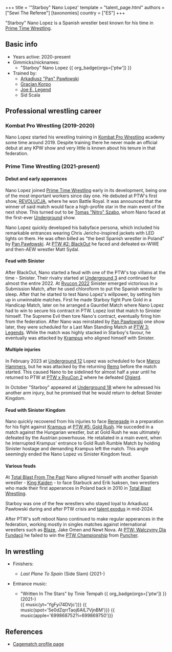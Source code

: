 +++
title = '"Starboy" Nano Lopez'
template = "talent_page.html"
authors = ["Sewi The Referee"]
[taxonomies]
country = ["ES"]
+++

"Starboy" Nano Lopez is a Spanish wrestler best known for his time in [Prime Time Wrestling](@/o/ptw.md).

## Basic info

* Years active: 2020-present
* Gimmicks/nicknames:
  - "Starboy" Nano Lopez {{ org_badge(orgs=['ptw']) }}
* Trained by:
  - [Arkadiusz "Pan" Pawłowski](@/w/pan-pawlowski.md)
  - [Gracjan Korpo](@/w/gracjan-korpo.md)
  - [Joe E. Legend](@/w/joe-legend.md)
  - Sid Scala
 
## Professional wrestling career

### Kombat Pro Wrestling (2019-2020)

Nano Lopez started his wrestling training in [Kombat Pro Wrestling](@/o/kpw.md) academy some time around 2019. Despite training there he never made an official debut at any KPW show and very little is known about his tenure in that federation.

### Prime Time Wrestling (2021-present)

#### Debut and early apperances

Nano Lopez joined [Prime Time Wrestling](@/o/ptw.md) early in its development, being one of the most important workers since day one. He debuted at PTW's first show, [REVOLUCJA](@/e/ptw/2021-10-09-ptw-1-revolucja.md), where he won Battle Royal. It was announced that the winner of said match would face a high-profile star in the main event of the next show. This turned out to be [Tomas "Nitro" Szabo](@/w/nitro.md), whom Nano faced at the first-ever [Underground](@/e/ptw/2021-12-19-ptw-underground-1.md) show.

Nano Lopez quickly developed his babyface persona, which included his remarkable entrances wearing Chris Jericho-inspired jackets with LED lights on them. He was often billed as "the best Spanish wrestler in Poland" by [Pan Pawłowski](@/w/pan-pawlowski.md). At [PTW #2: BlackOut](@/e/ptw/2022-02-19-ptw-2-blackout.md) he faced and defeated ex-WWE and then-AEW wrestler Matt Sydal. 

#### Feud with Sinister

After BlackOut, Nano started a feud with one of the PTW's top villains at the time - Sinister. Their rivalry started at [Underground 3](@/e/ptw/2022-03-27-ptw-underground-3.md) and continued for almost the entire 2022. At [Ryucon 2022](@/e/ptw/2022-07-31-ptw-x-ryucon.md) Sinister emerged victorious in a Submission Match, after he used chloroform to put the Spanish wrestler to sleep. After that he started to test Nano Lopez's willpower, by setting him up in unwinnable matches. First he made Starboy fight Pure Gold in a Handicap Match, later on he arranged a Gauntlet Match where Nano Lopez had to win to secure his contract in PTW. Lopez lost that match to Sinister himself. The Supreme Evil then tore Nano's contract, eventually firing him from the federation. After Nano was reinstated by [Pan Pawłowski](@/w/pan-pawlowski.md) one show later, they were scheduled for a Last Man Standing Match at [PTW 3: Legends](@/e/ptw/2022-11-26-ptw-3-legends.md). While the match was highly stacked in Starboy's favour, he eventually was attacked by [Krampus](@/w/krampus.md) who aligned himself with Sinister.

#### Multiple injuries

In February 2023 at [Underground 12](@/e/ptw/2023-02-26-ptw-underground-12.md) Lopez was scheduled to face [Marco Hammers](@/w/marco-hammers.md), but he was attacked by the returning [Remo](@/w/remo.md) before the match started. This caused Nano to be sidelined for almost half a year until he returned to PTW at [PTW x RyuCon 2](@/e/ptw/2023-07-16-ptw-x-ryucon.md) where he defeated [Olgierd](@/w/olgierd.md). 

In October "Starboy" appeared at [Underground 18](@/e/ptw/2023-10-01-ptw-underground-18.md) where he adressed his another arm injury, but he promised that he would return to defeat Sinister Kingdom.

#### Feud with Sinister Kingdom

Nano quickly recovered from his injuries to face [Renegade](@/w/renegade.md) in a preparation for his fight against [Krampus](@/w/krampus.md) at [PTW #5: Gold Rush](@/e/ptw/2024-02-03-ptw-5-gold-rush.md). He succeded in a match against the Hungarian wrestler, but at Gold Rush he was ultimately defeated by the Austrian powerhouse. He retaliated in a main event, when he interrupted Krampus' entrance to Gold Rush Rumble Match by holding Sinister hostage and demanding Krampus left the match. This angle seemingly ended the Nano Lopez vs Sinister Kingdom feud.

#### Various feuds

At [Total Blast From The Past](@/e/ptw/2024-05-11-ptw-6.md) Nano alligned himself with another Spanish wrestler - [King Kaiden](@/w/king-kaiden.md) - to face Starbuck and Erik Isaksen, two wrestlers who made their first apperances in Poland back in 2010 in [Total Blast Wrestling](@/o/tbw.md). 

Starboy was one of the few wrestlers who stayed loyal to Arkadiusz Pawłowski during and after PTW crisis and [talent exodus](@/a/ptw-exits.md) in mid-2024. 

After PTW's soft reboot Nano continued to make regular apperances in the federation, working mostly in singles matches against international wrestlers such as [Blaze](@/w/blaze.md), Jake Omen and Newt Nova. At [PTW: Walczymy Dla Fundacji](@/e/ptw/2024-09-29-ptw-walczymy-dla-fundacji.md) he failed to win the [PTW Championship](@/c/ptw-championship.md) from [Puncher](@/w/puncher.md).

## In wrestling

* Finishers:
  - _Last Plane To Spain_ (Side Slam) (2021-)
 
* Entrance music:
  - "Written In The Stars" by Tinie Tempah
 {{ org_badge(orgs=['ptw']) }} (2021-)  <br>
 {{ music(yt='YgFyi74DVjc')}}
 {{ music(spot='5e0dZqrrTaoj6AIL7VjnBM')}}
 {{ music(apple='699868752?i=699869750')}}

## References

* [Cagematch profile page](https://www.cagematch.net/?id=2&nr=24543)
